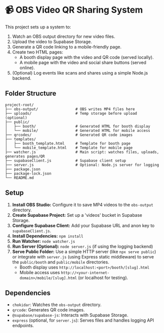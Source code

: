 # 📹 OBS Video QR Sharing System

This project sets up a system to:
1. Watch an OBS output directory for new video files.
2. Upload the video to Supabase Storage.
3. Generate a QR code linking to a mobile-friendly page.
4. Create two HTML pages:
   - A booth display page with the video and QR code (served locally).
   - A mobile page with the video and social share buttons (served online).
5. (Optional) Log events like scans and shares using a simple Node.js backend.

## Folder Structure

```
project-root/
├── obs-output/                 # OBS writes MP4 files here
├── uploads/                    # Temp storage before upload (optional)
├── public/
│   ├── booth/                  # Generated HTML for booth display
│   └── mobile/                 # Generated HTML for mobile access
├── qrcodes/                    # Generated QR code images
├── templates/
│   ├── booth_template.html     # Template for booth page
│   └── mobile_template.html    # Template for mobile page
├── watcher.js                  # Main script: watches files, uploads, generates pages/QR
├── supabaseClient.js           # Supabase client setup
├── server.js                   # Optional: Node.js server for logging
├── package.json
├── package-lock.json
└── README.md
```

## Setup

1.  **Install OBS Studio:** Configure it to save MP4 videos to the `obs-output` directory.
2.  **Create Supabase Project:** Set up a 'videos' bucket in Supabase Storage.
3.  **Configure Supabase Client:** Add your Supabase URL and anon key to `supabaseClient.js`.
4.  **Install Dependencies:** `npm install`
5.  **Run Watcher:** `node watcher.js`
6.  **Run Server (Optional):** `node server.js` (if using the logging backend)
7.  **Serve Public Folder:** Use a simple HTTP server (like `npx serve public`) or integrate with `server.js` (using Express static middleware) to serve the `public/booth` and `public/mobile` directories.
    - Booth display uses `http://localhost:<port>/booth/[slug].html`
    - Mobile access uses `http://<your-internet-domain>/mobile/[slug].html` (or localhost for testing).

## Dependencies

- `chokidar`: Watches the `obs-output` directory.
- `qrcode`: Generates QR code images.
- `@supabase/supabase-js`: Interacts with Supabase Storage.
- `express` (optional, for `server.js`): Serves files and handles logging API endpoints.
